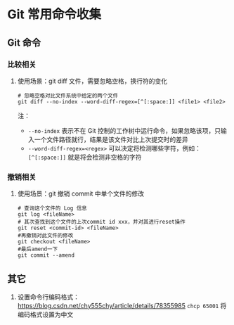 # Git 常用命令收集

## Git 命令

### 比较相关

1. 使用场景：git diff 文件，需要忽略空格，换行符的变化

    ```shell
    # 忽略空格对比文件系统中给定的两个文件
    git diff --no-index --word-diff-regex=[^[:space:]] <file1> <file2>
    ```

    注：
    
    - `--no-index` 表示不在 Git 控制的工作树中运行命令，如果忽略该项，只输入一个文件路径就行，结果是该文件对比上次提交时的差异
    - `--word-diff-regex=<regex>` 可以决定将检测哪些字符，例如：`[^[:space:]]` 就是将会检测非空格的字符
    

### 撤销相关

1. 使用场景：git 撤销 commit 中单个文件的修改

    ```shell
    # 查询这个文件的 Log 信息
    git log <fileName>
    # 其次查找到这个文件的上次commit id xxx，并对其进行reset操作
    git reset <commit-id> <fileName>
    #再撤销对此文件的修改
    git checkout <fileName>
    #最后amend一下
    git commit --amend
    ```


## 其它

1. 设置命令行编码格式：https://blog.csdn.net/chy555chy/article/details/78355985 `chcp 65001` 将编码格式设置为中文
